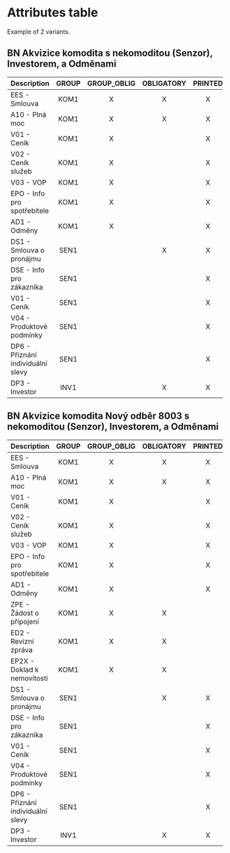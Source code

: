 ﻿# Attributes table

Example of 2 variants.

## BN Akvizice komodita s nekomoditou (Senzor), Investorem, a Odměnami

| Description                       | GROUP | GROUP_OBLIG | OBLIGATORY | PRINTED | SIGN_REQ | TMST_REQ | ADDINFO | MAIN_DOC |
|-----------------------------------|:-----:|:-----------:|:----------:|:-------:|:--------:|:--------:|:-------:|:--------:|
| EES - Smlouva                     | KOM1  | X           | X          | X       |          | X        |         | X        |
| A10 - Plná moc                    | KOM1  | X           | X          | X       | X        | X        |         |          |
| V01 - Ceník                       | KOM1  | X           |            | X       |          |          |         |          |
| V02 - Ceník služeb                | KOM1  | X           |            | X       |          |          |         |          |
| V03 - VOP                         | KOM1  | X           |            | X       |          |          |         |          |
| EPO - Info pro spotřebitele       | KOM1  | X           |            | X       |          |          |         |          |
| AD1 - Odměny                      | KOM1  | X           |            | X       |          |          | X       |          |
| DS1 - Smlouva o pronájmu          | SEN1  |             | X          | X       |          | X        |         | X        |
| DSE - Info pro zákazníka          | SEN1  |             |            | X       |          |          |         |          |
| V01 - Ceník                       | SEN1  |             |            | X       |          |          |         |          |
| V04 - Produktové podmínky         | SEN1  |             |            | X       |          |          |         |          |
| DP6 - Přiznání individuální slevy | SEN1  |             |            | X       |          |          |         |          |
| DP3 - Investor                    | INV1  |             | X          | X       |          | X        |         | X        |

## BN Akvizice komodita Nový odběr 8003 s nekomoditou (Senzor), Investorem, a Odměnami
| Description                       | GROUP | GROUP_OBLIG | OBLIGATORY | PRINTED | SIGN_REQ | TMST_REQ | ADDINFO | MAIN_DOC |
|-----------------------------------|:-----:|:-----------:|:----------:|:-------:|:--------:|:--------:|:-------:|:--------:|
| EES - Smlouva                     | KOM1  | X           | X          | X       |          | X        |         | X        |
| A10 - Plná moc                    | KOM1  | X           | X          | X       | X        | X        |         |          |
| V01 - Ceník                       | KOM1  | X           |            | X       |          |          |         |          |
| V02 - Ceník služeb                | KOM1  | X           |            | X       |          |          |         |          |
| V03 - VOP                         | KOM1  | X           |            | X       |          |          |         |          |
| EPO - Info pro spotřebitele       | KOM1  | X           |            | X       |          |          |         |          |
| AD1 - Odměny                      | KOM1  | X           |            | X       |          |          | X       |          |
| ZPE - Žádost o připojení          | KOM1  | X           | X          |         |          |          |         |          |
| ED2 - Revizní zpráva              | KOM1  | X           | X          |         |          |          |         |          |
| EP2X - Doklad k nemovitosti       | KOM1  | X           | X          |         |          |          |         |          |
| DS1 - Smlouva o pronájmu          | SEN1  |             | X          | X       |          | X        |         | X        |
| DSE - Info pro zákazníka          | SEN1  |             |            | X       |          |          |         |          |
| V01 - Ceník                       | SEN1  |             |            | X       |          |          |         |          |
| V04 - Produktové podmínky         | SEN1  |             |            | X       |          |          |         |          |
| DP6 - Přiznání individuální slevy | SEN1  |             |            | X       |          |          |         |          |
| DP3 - Investor                    | INV1  |             | X          | X       |          | X        |         | X        |